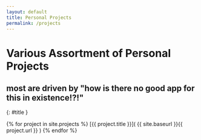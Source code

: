 ```yaml
---
layout: default
title: Personal Projects
permalink: /projects
---
```



# Various Assortment of Personal Projects
## most are driven by "how is there no good app for this in existence!?!"
{: #title }

{% for project in site.projects %}
[{{ project.title }}]( {{ site.baseurl }}{{ project.url }} )
{% endfor %}

